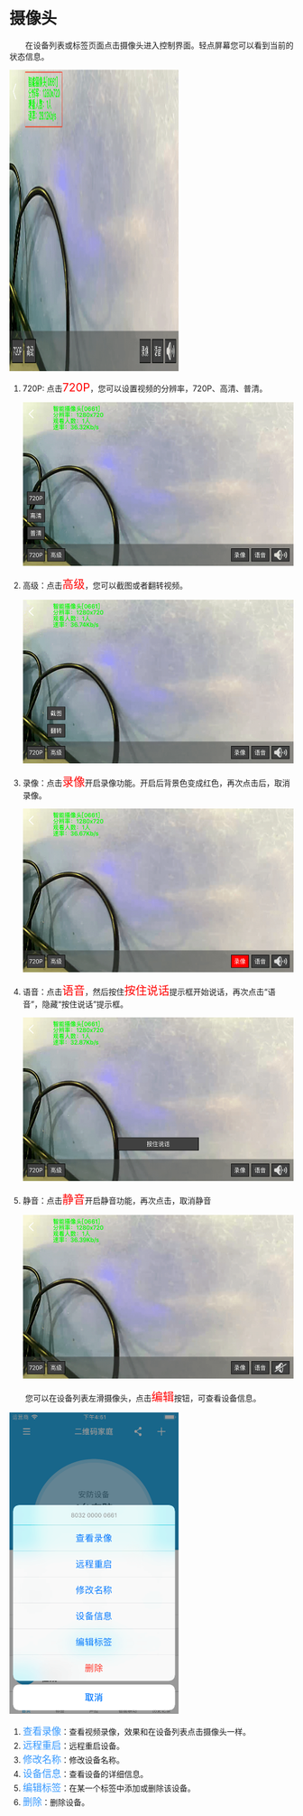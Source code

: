 # 摄像头

&emsp;&emsp;在设备列表或标签页面点击摄像头进入控制界面。轻点屏幕您可以看到当前的状态信息。

<img src="../images/WiFi/摄像头/控制界面.png" width = "300" height = "534">

1. 720P: 点击<font style='color:#ff0000;font-size:20px'>720P</font>，您可以设置视频的分辨率，720P、高清、普清。

	<img src="../images/WiFi/摄像头/分辨率.png" width = "516" height = "290">
	
2. 高级：点击<font style='color:#ff0000;font-size:20px'>高级</font>，您可以截图或者翻转视频。

	<img src="../images/WiFi/摄像头/高级.png" width = "516" height = "290">
	
3. 录像：点击<font style='color:#ff0000;font-size:20px'>录像</font>开启录像功能。开启后背景色变成红色，再次点击后，取消录像。

	<img src="../images/WiFi/摄像头/录像.png" width = "516" height = "290">
	
4. 语音：点击<font style='color:#ff0000;font-size:20px'>语音</font>，然后按住<font style='color:#ff0000;font-size:20px'>按住说话</font>提示框开始说话，再次点击“语音”，隐藏“按住说话”提示框。

	<img src="../images/WiFi/摄像头/按住说话.png" width = "516" height = "290">
	
5. 静音：点击<font style='color:#ff0000;font-size:20px'>静音</font>开启静音功能，再次点击，取消静音

	<img src="../images/WiFi/摄像头/静音.png" width = "516" height = "290">
	
	
&emsp;&emsp;您可以在设备列表左滑摄像头，点击<font style='color:#ff0000;font-size:20px'>编辑</font>按钮，可查看设备信息。

<img src="../images/WiFi/摄像头/编辑.png" width = "300" height = "534">

1. <font style='color:#3699ff;font-size:17px'>查看录像</font>：查看视频录像，效果和在设备列表点击摄像头一样。
2. <font style='color:#3699ff;font-size:17px'>远程重启</font>：远程重启设备。
3. <font style='color:#3699ff;font-size:17px'>修改名称</font>：修改设备名称。
4. <font style='color:#3699ff;font-size:17px'>设备信息</font>：查看设备的详细信息。
5. <font style='color:#3699ff;font-size:17px'>编辑标签</font>：在某一个标签中添加或删除该设备。
6. <font style='color:#3699ff;font-size:17px'>删除</font>：删除设备。